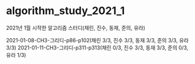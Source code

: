 # algorithm_study_2021_1
2021년 1월 시작한 알고리즘 스터디(채린, 진수, 동재, 준의, 유라)

2021-01-08-CH3-그리디-p86-p102(채린 3/3, 진수 3/3, 동재 3/3, 준의 3/3, 유라 3/3)
2021-01-11-CH3-그리디-p311-p313(채린 0/3, 진수 3/3, 동재 3/3, 준의 0/3, 유라 1/3)